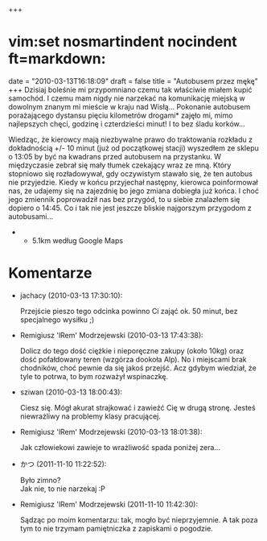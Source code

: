 +++
# vim:set nosmartindent nocindent ft=markdown:
date = "2010-03-13T16:18:09"
draft = false
title = "Autobusem przez mękę"
+++
Dzisiaj boleśnie mi przypomniano czemu tak właściwie miałem kupić samochód. I
czemu mam nigdy nie narzekać na komunikację miejską w dowolnym znanym mi
mieście w kraju nad Wisłą... Pokonanie autobusem porażającego dystansu pięciu
kilometrów drogami* zajęło mi, mimo najlepszych chęci, godzinę i czterdzieści
minut! I to bez śladu korków...

Wiedząc, że kierowcy mają niezbywalne prawo do traktowania rozkładu z
dokładnością +/- 10 minut (już od początkowej stacji) wyszedłem ze sklepu o
13:05 by być na kwadrans przed autobusem na przystanku. W międzyczasie zebrał
się mały tłumek czekający wraz ze mną. Który stopniowo się rozładowywał, gdy
oczywistym stawało się, że ten autobus nie przyjedzie. Kiedy w końcu
przyjechał następny, kierowca poinformował nas, że udajemy się na zajezdnię bo
jego zmiana dobiegła już końca. I choć jego zmiennik poprowadził nas bez
przygód, to u siebie znalazłem się dopiero o 14:45. Co i tak nie jest jeszcze
bliskie najgorszym przygodom z autobusami...

* - 5.1km według Google Maps

# Komentarze

* jachacy (2010-03-13 17:30:10): <p>Przejście pieszo tego odcinka powinno Ci
  zająć ok. 50 minut, bez specjalnego wysiłku ;)</p>
* Remigiusz 'lRem' Modrzejewski (2010-03-13 17:43:38): <p>Dolicz do tego dość
  ciężkie i nieporęczne zakupy (około 10kg) oraz dość pofałdowany teren (wzgórza
  dookoła Alp). No i miejscami brak chodników, choć pewnie da się jakoś przejść.
  Acz gdybym wiedział, że tyle to potrwa, to bym rozważył wspinaczkę.</p>
* sziwan (2010-03-13 18:00:43): <p>Ciesz się. Mógł akurat strajkować i zawieźć
  Cię w drugą stronę. Jesteś niewrażliwy na problemy klasy pracującej.</p>
* Remigiusz 'lRem' Modrzejewski (2010-03-13 18:01:38): <p>Jak człowiekowi
  zawieje to wrażliwość spada poniżej zera...</p>
* かつ (2011-11-10 11:22:52): <p>Było zimno?<br /> Jak nie, to nie narzekaj :P</p>
* Remigiusz 'lRem' Modrzejewski (2011-11-10 11:42:30): <p>Sądząc po moim
  komentarzu: tak, mogło być nieprzyjemnie. A tak poza tym to nie trzymam
  pamiętniczka z zapiskami o pogodzie.</p>
